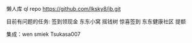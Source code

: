 懒人库
ql repo https://github.com/lksky8/jb.git


目前有问题的任务:
签到领现金
东东小窝
摇钱树
惊喜签到
东东健康社区
提额

集成：wen smiek Tsukasa007
